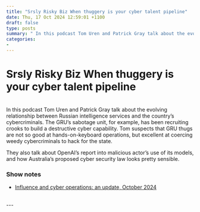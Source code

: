```yaml
---
title: "Srsly Risky Biz When thuggery is your cyber talent pipeline"
date: Thu, 17 Oct 2024 12:59:01 +1100
draft: false
type: posts
summary: " In this podcast Tom Uren and Patrick Gray talk about the evolving relationship between Russian intelligence services and the country’s cybercriminals. The"
categories: 
- 
---
```

# Srsly Risky Biz When thuggery is your cyber talent pipeline


<br/>
In this podcast Tom Uren and Patrick Gray talk about the evolving relationship between Russian intelligence services and the country’s cybercriminals. The GRU’s sabotage unit, for example, has been recruiting crooks to build a destructive cyber capability. Tom suspects that GRU thugs are not so good at hands-on-keyboard operations, but excellent at coercing weedy cybercriminals to hack for the state.

They also talk about OpenAI’s report into malicious actor’s use of its models, and how Australia’s proposed cyber security law looks pretty sensible.

### Show notes

-   [Influence and cyber operations: an update, October 2024](https://cdn.openai.com/threat-intelligence-reports/influence-and-cyber-operations-an-update_October-2024.pdf)

<br/>
---
